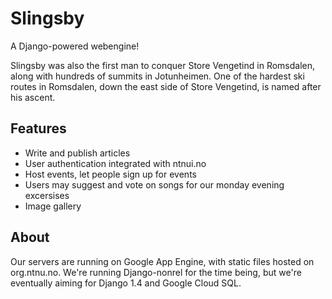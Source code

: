 Slingsby
========

A Django-powered webengine!

Slingsby was also the first man to conquer Store Vengetind in Romsdalen, along with hundreds of summits
in Jotunheimen. One of the  hardest ski routes in Romsdalen, down the east side of Store Vengetind, is 
named after his ascent.

Features
--------

* Write and publish articles
* User authentication integrated with ntnui.no
* Host events, let people sign up for events
* Users may suggest and vote on songs for our monday evening excersises
* Image gallery

About
-----

Our servers are running on Google App Engine, with static files hosted on org.ntnu.no. We're running 
Django-nonrel for the time being, but we're eventually aiming for Django 1.4 and Google Cloud SQL.





